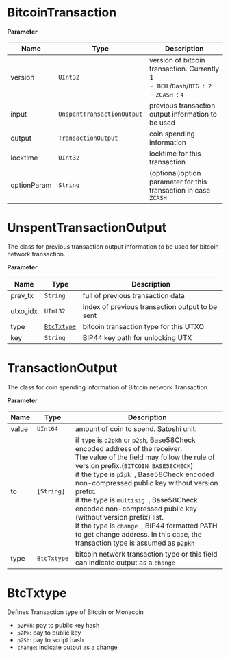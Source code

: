 # BitcoinTransaction

**Parameter**

| Name        | Type                           | Description                                                                                                         |
| ----------- | ------------------------------ | ------------------------------------------------------------------------------------------------------------------- |
| version     | `UInt32`                     | version of bitcoin transaction. Currently 1<br />-` BCH` /`Dash`/`BTG `:  `2 `<br />- `ZCASH `: `4` |
| input       | [`UnspentTransactionOutput`](#unspenttransactionoutput) | previous transaction output information to be used                                                                  |
| output      | [`TransactionOutput`](#transactionoutput)        | coin spending information                                                                                           |
| locktime    | `UInt32`                     | locktime for this transaction                                                                                       |
| optionParam | `String`                     | (optional)option parameter for this transaction in case `ZCASH`                                                   |


# UnspentTransactionOutput

The class for previous transaction output information to be used for bitcoin network transaction.

**Parameter**

| Name     | Type           | Description                                     |
| -------- | -------------- | ----------------------------------------------- |
| prev_tx  | `String`     | full of previous transaction data               |
| utxo_idx | `UInt32`     | index of previous transaction output to be sent |
| type     | [`BtcTxtype`](#btctxtype) | bitcoin transaction type for this UTXO          |
| key      | `String`     | BIP44 key path for unlocking UTX                |


# TransactionOutput

The class for coin spending information of Bitcoin network Transaction

**Parameter**

| Name  | Type           | Description                                                                                                                                                                                                                                                                                                                                                                                                                                                                                                                                 |
| ----- | -------------- | ------------------------------------------------------------------------------------------------------------------------------------------------------------------------------------------------------------------------------------------------------------------------------------------------------------------------------------------------------------------------------------------------------------------------------------------------------------------------------------------------------------------------------------------- |
| value | `UInt64`     | amount of coin to spend. Satoshi unit.                                                                                                                                                                                                                                                                                                                                                                                                                                                                                                      |
| to    | `[String]`   | if `type` is `p2pkh` or `p2sh`, Base58Check encoded address of the receiver.<br />The value of the field may follow the rule of version prefix.(`BITCOIN_BASE58CHECK`)<br />if the type is `p2pk `, Base58Check encoded non-compressed public key without version prefix.<br />if the type is `multisig `, Base58Check encoded non-compressed public key (without version prefix) list.<br />if the type is `change `, BIP44 formatted PATH to get change address. In this case, the transaction type is assumed as `p2pkh` |
| type  | [`BtcTxtype`](#btctxtype) | bitcoin network transaction type or this field can indicate output as a `change`                                                                                                                                                                                                                                                                                                                                                                                                                                                          |


# BtcTxtype

Defines Transaction type of Bitcoin or Monacoin

* `p2Pkh`: pay to public key hash
* `p2Pk`: pay to public key
* `p2Sh`: pay to script hash
* `change`: indicate output as a change
